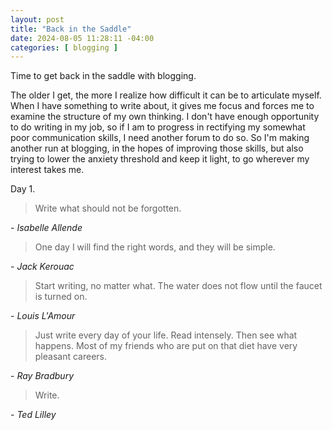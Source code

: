 ```yaml
---
layout: post
title: "Back in the Saddle"
date: 2024-08-05 11:28:11 -04:00
categories: [ blogging ]
---
```


Time to get back in the saddle with blogging.

The older I get, the more I realize how difficult it can be to articulate myself.  When I
have something to write about, it gives me focus and forces me to examine the structure of
my own thinking.  I don't have enough opportunity to do writing in my job, so if I am to
progress in rectifying my somewhat poor communication skills, I need another forum to do so.
So I'm making another run at blogging, in the hopes of improving those skills, but also
trying to lower the anxiety threshold and keep it light, to go wherever my interest takes
me.

Day 1.

> Write what should not be forgotten.

\- *Isabelle Allende*

> One day I will find the right words, and they will be simple.

\- *Jack Kerouac*

> Start writing, no matter what.  The water does not flow until the faucet is turned on.

\- *Louis L'Amour*

> Just write every day of your life.  Read intensely.  Then see what happens.  Most of my
> friends who are put on that diet have very pleasant careers.

\- *Ray Bradbury*

> Write.

\- *Ted Lilley*

